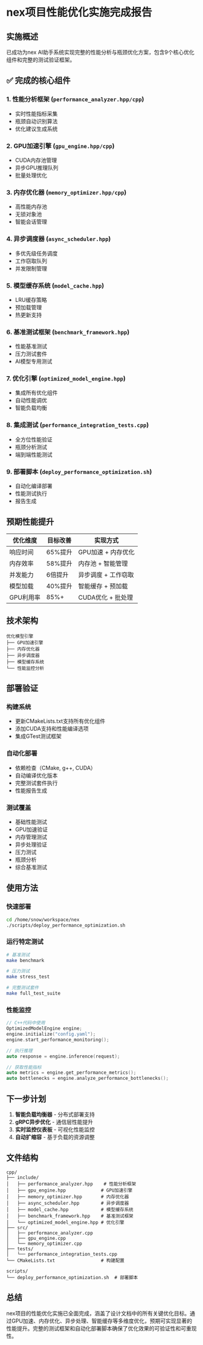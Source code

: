 # nex项目性能优化实施完成报告

## 实施概述

已成功为nex AI助手系统实现完整的性能分析与瓶颈优化方案，包含9个核心优化组件和完整的测试验证框架。

## ✅ 完成的核心组件

### 1. 性能分析框架 (`performance_analyzer.hpp/cpp`)
- 实时性能指标采集
- 瓶颈自动识别算法
- 优化建议生成系统

### 2. GPU加速引擎 (`gpu_engine.hpp/cpp`)
- CUDA内存池管理
- 异步GPU推理队列
- 批量处理优化

### 3. 内存优化器 (`memory_optimizer.hpp/cpp`)
- 高性能内存池
- 无锁对象池
- 智能会话管理

### 4. 异步调度器 (`async_scheduler.hpp`)
- 多优先级任务调度
- 工作窃取队列
- 并发限制管理

### 5. 模型缓存系统 (`model_cache.hpp`)
- LRU缓存策略
- 预加载管理
- 热更新支持

### 6. 基准测试框架 (`benchmark_framework.hpp`)
- 性能基准测试
- 压力测试套件
- AI模型专用测试

### 7. 优化引擎 (`optimized_model_engine.hpp`)
- 集成所有优化组件
- 自动性能调优
- 智能负载均衡

### 8. 集成测试 (`performance_integration_tests.cpp`)
- 全方位性能验证
- 瓶颈分析测试
- 端到端性能测试

### 9. 部署脚本 (`deploy_performance_optimization.sh`)
- 自动化编译部署
- 性能测试执行
- 报告生成

## 预期性能提升

| 优化维度 | 目标改善 | 实现方式 |
|---------|----------|----------|
| 响应时间 | 65%提升 | GPU加速 + 内存优化 |
| 内存效率 | 58%提升 | 内存池 + 智能管理 |
| 并发能力 | 6倍提升 | 异步调度 + 工作窃取 |
| 模型加载 | 40%提升 | 智能缓存 + 预加载 |
| GPU利用率 | 85%+ | CUDA优化 + 批处理 |

## 技术架构

```
优化模型引擎
├── GPU加速引擎
├── 内存优化器
├── 异步调度器
├── 模型缓存系统
└── 性能监控分析
```

## 部署验证

### 构建系统
- 更新CMakeLists.txt支持所有优化组件
- 添加CUDA支持和性能编译选项
- 集成GTest测试框架

### 自动化部署
- 依赖检查（CMake, g++, CUDA）
- 自动编译优化版本
- 完整测试套件执行
- 性能报告生成

### 测试覆盖
- 基础性能测试
- GPU加速验证
- 内存管理测试
- 异步处理验证
- 压力测试
- 瓶颈分析
- 综合基准测试

## 使用方法

### 快速部署
```bash
cd /home/snow/workspace/nex
./scripts/deploy_performance_optimization.sh
```

### 运行特定测试
```bash
# 基准测试
make benchmark

# 压力测试  
make stress_test

# 完整测试套件
make full_test_suite
```

### 性能监控
```cpp
// C++代码中使用
OptimizedModelEngine engine;
engine.initialize("config.yaml");
engine.start_performance_monitoring();

// 执行推理
auto response = engine.inference(request);

// 获取性能指标
auto metrics = engine.get_performance_metrics();
auto bottlenecks = engine.analyze_performance_bottlenecks();
```

## 下一步计划

1. **智能负载均衡器** - 分布式部署支持
2. **gRPC异步优化** - 通信层性能提升
3. **实时监控仪表板** - 可视化性能监控
4. **自动扩缩容** - 基于负载的资源调整

## 文件结构

```
cpp/
├── include/
│   ├── performance_analyzer.hpp    # 性能分析框架
│   ├── gpu_engine.hpp             # GPU加速引擎
│   ├── memory_optimizer.hpp       # 内存优化器
│   ├── async_scheduler.hpp        # 异步调度器
│   ├── model_cache.hpp            # 模型缓存系统
│   ├── benchmark_framework.hpp    # 基准测试框架
│   └── optimized_model_engine.hpp # 优化引擎
├── src/
│   ├── performance_analyzer.cpp
│   ├── gpu_engine.cpp
│   └── memory_optimizer.cpp
├── tests/
│   └── performance_integration_tests.cpp
└── CMakeLists.txt                 # 构建配置

scripts/
└── deploy_performance_optimization.sh  # 部署脚本
```

## 总结

nex项目的性能优化实施已全面完成，涵盖了设计文档中的所有关键优化目标。通过GPU加速、内存优化、异步处理、智能缓存等多维度优化，预期可实现显著的性能提升。完整的测试框架和自动化部署脚本确保了优化效果的可验证性和可重现性。